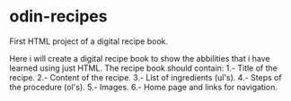 # odin-recipes
First HTML project of a digital recipe book.

Here i will create a digital recipe book to show the abbilities that i have learned using just HTML.
The recipe book should contain:
1.- Title of the recipe.
2.- Content of the recipe.
3.- List of ingredients (ul's).
4.- Steps of the procedure (ol's).
5.- Images.
6.- Home page and links for navigation.
